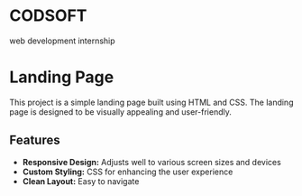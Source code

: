 # CODSOFT
web development internship
# Landing Page

This project is a simple landing page built using HTML and CSS. The landing page is designed to be visually appealing and user-friendly.

## Features
- **Responsive Design:** Adjusts well to various screen sizes and devices
- **Custom Styling:** CSS for enhancing the user experience
- **Clean Layout:** Easy to navigate

